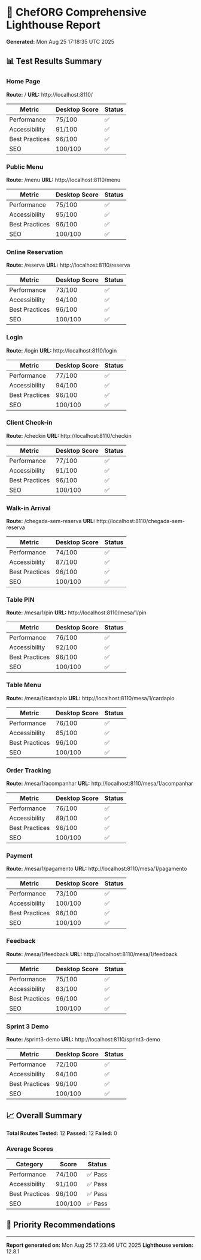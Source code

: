 # 🎯 ChefORG Comprehensive Lighthouse Report

**Generated:** Mon Aug 25 17:18:35 UTC 2025

## 📊 Test Results Summary

### Home Page
**Route:** /
**URL:** http://localhost:8110/

| Metric | Desktop Score | Status |
|--------|---------------|--------|
| Performance | 75/100 | ✅ |
| Accessibility | 91/100 | ✅ |
| Best Practices | 96/100 | ✅ |
| SEO | 100/100 | ✅ |

### Public Menu
**Route:** /menu
**URL:** http://localhost:8110/menu

| Metric | Desktop Score | Status |
|--------|---------------|--------|
| Performance | 75/100 | ✅ |
| Accessibility | 95/100 | ✅ |
| Best Practices | 96/100 | ✅ |
| SEO | 100/100 | ✅ |

### Online Reservation
**Route:** /reserva
**URL:** http://localhost:8110/reserva

| Metric | Desktop Score | Status |
|--------|---------------|--------|
| Performance | 73/100 | ✅ |
| Accessibility | 94/100 | ✅ |
| Best Practices | 96/100 | ✅ |
| SEO | 100/100 | ✅ |

### Login
**Route:** /login
**URL:** http://localhost:8110/login

| Metric | Desktop Score | Status |
|--------|---------------|--------|
| Performance | 77/100 | ✅ |
| Accessibility | 94/100 | ✅ |
| Best Practices | 96/100 | ✅ |
| SEO | 100/100 | ✅ |

### Client Check-in
**Route:** /checkin
**URL:** http://localhost:8110/checkin

| Metric | Desktop Score | Status |
|--------|---------------|--------|
| Performance | 77/100 | ✅ |
| Accessibility | 91/100 | ✅ |
| Best Practices | 96/100 | ✅ |
| SEO | 100/100 | ✅ |

### Walk-in Arrival
**Route:** /chegada-sem-reserva
**URL:** http://localhost:8110/chegada-sem-reserva

| Metric | Desktop Score | Status |
|--------|---------------|--------|
| Performance | 74/100 | ✅ |
| Accessibility | 87/100 | ✅ |
| Best Practices | 96/100 | ✅ |
| SEO | 100/100 | ✅ |

### Table PIN
**Route:** /mesa/1/pin
**URL:** http://localhost:8110/mesa/1/pin

| Metric | Desktop Score | Status |
|--------|---------------|--------|
| Performance | 76/100 | ✅ |
| Accessibility | 92/100 | ✅ |
| Best Practices | 96/100 | ✅ |
| SEO | 100/100 | ✅ |

### Table Menu
**Route:** /mesa/1/cardapio
**URL:** http://localhost:8110/mesa/1/cardapio

| Metric | Desktop Score | Status |
|--------|---------------|--------|
| Performance | 76/100 | ✅ |
| Accessibility | 85/100 | ✅ |
| Best Practices | 96/100 | ✅ |
| SEO | 100/100 | ✅ |

### Order Tracking
**Route:** /mesa/1/acompanhar
**URL:** http://localhost:8110/mesa/1/acompanhar

| Metric | Desktop Score | Status |
|--------|---------------|--------|
| Performance | 76/100 | ✅ |
| Accessibility | 89/100 | ✅ |
| Best Practices | 96/100 | ✅ |
| SEO | 100/100 | ✅ |

### Payment
**Route:** /mesa/1/pagamento
**URL:** http://localhost:8110/mesa/1/pagamento

| Metric | Desktop Score | Status |
|--------|---------------|--------|
| Performance | 73/100 | ✅ |
| Accessibility | 100/100 | ✅ |
| Best Practices | 96/100 | ✅ |
| SEO | 100/100 | ✅ |

### Feedback
**Route:** /mesa/1/feedback
**URL:** http://localhost:8110/mesa/1/feedback

| Metric | Desktop Score | Status |
|--------|---------------|--------|
| Performance | 75/100 | ✅ |
| Accessibility | 83/100 | ✅ |
| Best Practices | 96/100 | ✅ |
| SEO | 100/100 | ✅ |

### Sprint 3 Demo
**Route:** /sprint3-demo
**URL:** http://localhost:8110/sprint3-demo

| Metric | Desktop Score | Status |
|--------|---------------|--------|
| Performance | 72/100 | ✅ |
| Accessibility | 94/100 | ✅ |
| Best Practices | 96/100 | ✅ |
| SEO | 100/100 | ✅ |


## 📈 Overall Summary

**Total Routes Tested:** 12
**Passed:** 12
**Failed:** 0

### Average Scores

| Category | Score | Status |
|----------|-------|--------|
| Performance | 74/100 | ✅ Pass |
| Accessibility | 91/100 | ✅ Pass |
| Best Practices | 96/100 | ✅ Pass |
| SEO | 100/100 | ✅ Pass |

## 🎯 Priority Recommendations


---
**Report generated on:** Mon Aug 25 17:23:46 UTC 2025
**Lighthouse version:** 12.8.1
